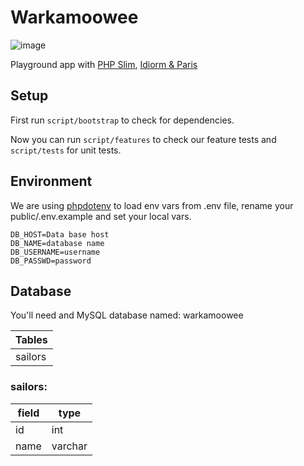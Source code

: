 # Warkamoowee
![image](http://blog.wordnik.com/wp-content/uploads/warkamoowee-300x246.jpg)

Playground app with [PHP Slim](http://www.slimframework.com), [Idiorm & Paris](http://j4mie.github.io/idiormandparis)

## Setup

First run `script/bootstrap` to check for dependencies.

Now you can run `script/features` to check our feature tests and `script/tests` for unit tests.

## Environment

We are using [phpdotenv](https://github.com/vlucas/phpdotenv) to load env vars from .env file, rename your public/.env.example and set your local vars.

	DB_HOST=Data base host
	DB_NAME=database name
	DB_USERNAME=username
	DB_PASSWD=password

## Database
You'll need and MySQL database named: warkamoowee

| Tables        |
| ------------- |
| sailors       |

### sailors:

| field   | type   |
|---------|--------|
| id      | int    |
| name    | varchar|